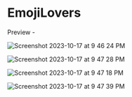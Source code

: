 # EmojiLovers

Preview - 

![Screenshot 2023-10-17 at 9 46 24 PM](https://github.com/Amittradex/EmojiLovers/assets/128174550/c1df11a4-f621-437c-8d75-7f9a177f455c)

![Screenshot 2023-10-17 at 9 47 28 PM](https://github.com/Amittradex/EmojiLovers/assets/128174550/6cacf7e1-2ef2-4fcf-b334-148653fcb547)

![Screenshot 2023-10-17 at 9 47 18 PM](https://github.com/Amittradex/EmojiLovers/assets/128174550/5b45605d-2d63-41fa-a0b9-dee9f983ec14)

![Screenshot 2023-10-17 at 9 47 39 PM](https://github.com/Amittradex/EmojiLovers/assets/128174550/e59aded3-484b-41d1-a413-6578f158e080)






